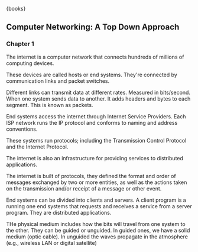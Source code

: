 
{books}

## Computer Networking: A Top Down Approach

### Chapter 1

The internet is a computer network that connects hundreds of millions of computing devices.

These devices are called hosts or end systems. They're connected by communication links and packet switches.

Different links can transmit data at different rates. Measured in bits/second. When one system sends data to another. It adds headers and bytes to each segment. This is known as packets.

End systems access the internet through Internet Service Providers. Each ISP network runs the IP protocol and conforms to naming and address conventions.

These systems run protocols; including the Transmission Control Protocol and the Internet Protocol.

The internet is also an infrastructure for providing services to distributed applications.

The internet is built of protocols, they defined the format and order of messages exchanged by two or more entities, as well as the actions taken on the transmission and/or receipt of a message or other event.

End systems can be divided into clients and servers. A client program is a running one end systems that requests and receives a service from a server program. They are distributed applications.

THe physical medium includes how the bits will travel from one system to the other. They can be guided or unguided. In guided ones, we have a solid medium (optic cable). In unguided the waves propagate in the atmosphere (e.g., wireless LAN or digital satellite)

